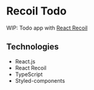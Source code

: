 # Recoil Todo
WIP: Todo app with [React Recoil](https://recoiljs.org/)

## Technologies
- React.js
- React Recoil
- TypeScript
- Styled-components